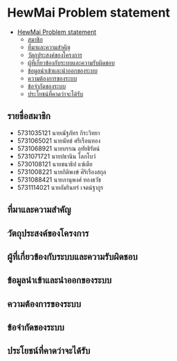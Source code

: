# HewMai Problem statement

<!-- TOC -->

- [HewMai Problem statement](#hewmai-problem-statement)
    - [สมาชิก](#สมาชิก)
    - [ที่มาและความสำคัญ](#ที่มาและความสำคัญ)
    - [วัตถุประสงค์ของโครงการ](#วัตถุประสงค์ของโครงการ)
    - [ผู้ที่เกี่ยวข้องกับระบบและความรับผิดชอบ](#ผู้ที่เกี่ยวข้องกับระบบและความรับผิดชอบ)
    - [ข้อมูลนำเข้าและนำออกของระบบ](#ข้อมูลนำเข้าและนำออกของระบบ)
    - [ความต้องการของระบบ](#ความต้องการของระบบ)
    - [ข้อจำกัดของระบบ](#ข้อจำกัดของระบบ)
    - [ประโยชน์ที่คาดว่าจะได้รับ](#ประโยชน์ที่คาดว่าจะได้รับ)

<!-- /TOC -->

## รายชื่อสมาชิก

* 5731035121 นายณัฐภัทร กิระวิทยา
* 5731065021 นายนัทธ์ ศรีเรือนทอง
* 5731068921 นายบรรณ อุทัยธิรัตน์
* 5731071721 นายปธานิน โลกโบว์
* 5730108121 นายชนาธิป แซ่เตีย
* 5731008221 นายกิติพงษ์ ศิริเรืองสกุล
* 5731088421 นายภานุพงศ์ ทองธวัช
* 5731114021 นายอัมรินทร์ เจตน์ฐากูร


## ที่มาและความสำคัญ

## วัตถุประสงค์ของโครงการ

## ผู้ที่เกี่ยวข้องกับระบบและความรับผิดชอบ

## ข้อมูลนำเข้าและนำออกของระบบ

## ความต้องการของระบบ

## ข้อจำกัดของระบบ

## ประโยชน์ที่คาดว่าจะได้รับ

